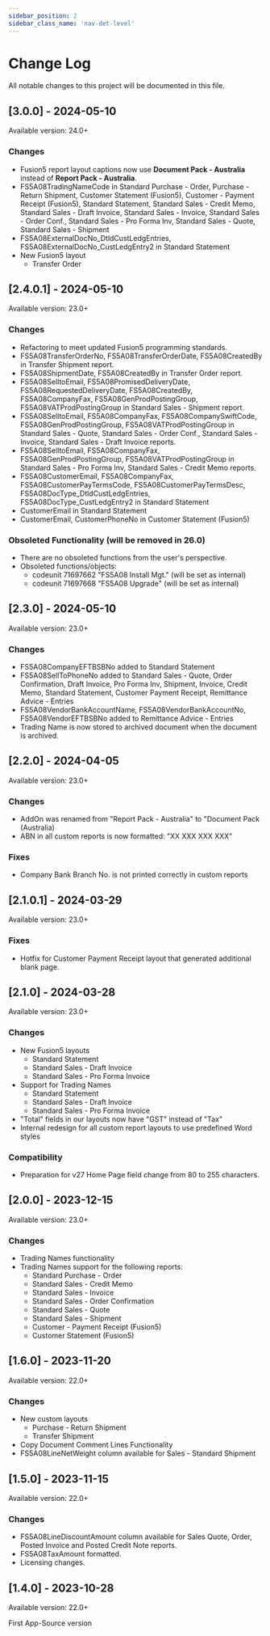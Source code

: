 ```yaml
---
sidebar_position: 2
sidebar_class_name: 'nav-det-level'
---
```


# Change Log
All notable changes to this project will be documented in this file.
 
## [3.0.0] - 2024-05-10
  
Available version: 24.0+

### Changes
- Fusion5 report layout captions now use **Document Pack - Australia** instead of **Report Pack - Australia**.
- FS5A08TradingNameCode in Standard Purchase - Order, Purchase - Return Shipment, Customer Statement (Fusion5), Customer - Payment Receipt (Fusion5), Standard Statement, Standard Sales - Credit Memo, Standard Sales - Draft Invoice, Standard Sales - Invoice, Standard Sales - Order Conf., Standard Sales - Pro Forma Inv, Standard Sales - Quote, Standard Sales - Shipment
- FS5A08ExternalDocNo_DtldCustLedgEntries, FS5A08ExternalDocNo_CustLedgEntry2 in Standard Statement
- New Fusion5 layout 
  - Transfer Order

## [2.4.0.1] - 2024-05-10
  
Available version: 23.0+

### Changes
- Refactoring to meet updated Fusion5 programming standards.
- FS5A08TransferOrderNo, FS5A08TransferOrderDate, FS5A08CreatedBy in Transfer Shipment report.
- FS5A08ShipmentDate, FS5A08CreatedBy in Transfer Order report.
- FS5A08SelltoEmail, FS5A08PromisedDeliveryDate, FS5A08RequestedDeliveryDate, FS5A08CreatedBy, FS5A08CompanyFax, FS5A08GenProdPostingGroup, FS5A08VATProdPostingGroup in Standard Sales - Shipment report.
- FS5A08SelltoEmail, FS5A08CompanyFax, FS5A08CompanySwiftCode, FS5A08GenProdPostingGroup, FS5A08VATProdPostingGroup in Standard Sales - Quote, Standard Sales - Order Conf., Standard Sales - Invoice, Standard Sales - Draft Invoice  reports.
- FS5A08SelltoEmail, FS5A08CompanyFax, FS5A08GenProdPostingGroup, FS5A08VATProdPostingGroup in Standard Sales - Pro Forma Inv, Standard Sales - Credit Memo reports.
- FS5A08CustomerEmail, FS5A08CompanyFax, FS5A08CustomerPayTermsCode, FS5A08CustomerPayTermsDesc, FS5A08DocType_DtldCustLedgEntries, FS5A08DocType_CustLedgEntry2 in Standard Statement
- CustomerEmail in Standard Statement
- CustomerEmail, CustomerPhoneNo in Customer Statement (Fusion5)

### Obsoleted Functionality (will be removed in 26.0)
- There are no obsoleted functions from the user's perspective.
- Obsoleted functions/objects:
  - codeunit 71697662 "FS5A08 Install Mgt." (will be set as internal)
  - codeunit 71697668 "FS5A08 Upgrade" (will be set as internal)

## [2.3.0] - 2024-05-10
  
Available version: 23.0+

### Changes
- FS5A08CompanyEFTBSBNo added to Standard Statement
- FS5A08SellToPhoneNo added to Standard Sales - Quote, Order Confirmation, Draft Invoice, Pro Forma Inv, Shipment, Invoice, Credit Memo, Standard Statement, Customer Payment Receipt, Remittance Advice - Entries
- FS5A08VendorBankAccountName, FS5A08VendorBankAccountNo, FS5A08VendorEFTBSBNo added to Remittance Advice - Entries
- Trading Name is now stored to archived document when the document is archived.

## [2.2.0] - 2024-04-05
  
Available version: 23.0+

### Changes
- AddOn was renamed from "Report Pack - Australia" to "Document Pack (Australia)
- ABN in all custom reports is now formatted: "XX XXX XXX XXX"

### Fixes
- Company Bank Branch No. is not printed correctly in custom reports

## [2.1.0.1] - 2024-03-29
  
Available version: 23.0+

### Fixes
- Hotfix for Customer Payment Receipt layout that generated additional blank page.

## [2.1.0] - 2024-03-28
  
Available version: 23.0+

### Changes
- New Fusion5 layouts
  - Standard Statement
  - Standard Sales - Draft Invoice
  - Standard Sales - Pro Forma Invoice
- Support for Trading Names
  - Standard Statement
  - Standard Sales - Draft Invoice
  - Standard Sales - Pro Forma Invoice
- "Total" fields in our layouts now have "GST" instead of "Tax"
- Internal redesign for all custom report layouts to use predefined Word styles

### Compatibility
- Preparation for v27 Home Page field change from 80 to 255 characters.

## [2.0.0] - 2023-12-15
  
Available version: 23.0+

### Changes
- Trading Names functionality
- Trading Names support for the following reports:
  - Standard Purchase - Order
  - Standard Sales - Credit Memo
  - Standard Sales - Invoice
  - Standard Sales - Order Confirmation
  - Standard Sales - Quote
  - Standard Sales - Shipment
  - Customer - Payment Receipt (Fusion5)
  - Customer Statement (Fusion5)

## [1.6.0] - 2023-11-20
  
Available version: 22.0+

### Changes
- New custom layouts
  - Purchase - Return Shipment
  - Transfer Shipment
- Copy Document Comment Lines Functionality
- FS5A08LineNetWeight column available for Sales - Standard Shipment

## [1.5.0] - 2023-11-15
  
Available version: 22.0+

### Changes
- FS5A08LineDiscountAmount column available for Sales Quote, Order, Posted Invoice and Posted Credit Note reports.
- FS5A08TaxAmount formatted.
- Licensing changes.

## [1.4.0] - 2023-10-28
  
Available version: 22.0+

First App-Source version
